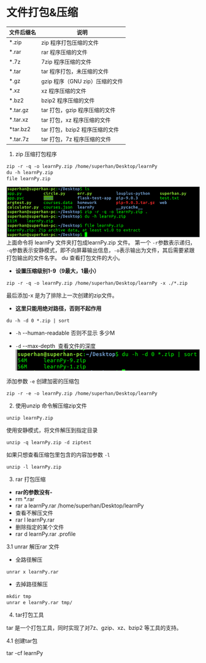 # 文件打包&压缩


文件后缀名|说明
--|--
*.zip |	zip 程序打包压缩的文件
*.rar|	rar 程序压缩的文件
*.7z|	7zip 程序压缩的文件
*.tar|	tar 程序打包，未压缩的文件
*.gz|	gzip 程序（GNU zip）压缩的文件
*.xz|	xz 程序压缩的文件
*.bz2|	bzip2 程序压缩的文件
*.tar.gz|	tar 打包，gzip 程序压缩的文件
*.tar.xz|	tar 打包，xz 程序压缩的文件
*tar.bz2|	tar 打包，bzip2 程序压缩的文件
*.tar.7z|	tar 打包，7z 程序压缩的文件



1. zip 压缩打包程序
```
zip -r -q -o learnPy.zip /home/superhan/Desktop/learnPy
du -h learnPy.zip
file learnPy.zip
```

![zip](./imgs/zip_01.png)
上面命令将 learnPy 文件夹打包成learnPy.zip 文件。 第一个 `-r`参数表示递归， `-q`参数表示安静模式，即不向屏幕输出信息，`-o`表示输出为文件，其后需要紧跟打包输出的文件名字。 du 查看打包文件的大小。
* **设置压缩级别1-9（9最大，1最小）**
```
zip -r -q -o learnPy.zip /home/superhan/Desktop/learnPy -x ./*.zip
```
最后添加-x 是为了排除上一次创建的zip文件。
* **这里只能用绝对路径，否则不起作用**

```
du -h -d 0 *.zip | sort
```
* `-h` --human-readable 否则不显示 多少M 

* `-d` --max-depth  查看文件的深度
![查看](./imgs/zip_02.png)

添加参数 `-e` 创建加密的压缩包
```
zip -r -e -o learnPy.zip /home/superhan/Desktop/learnPy
```


2. 使用unzip 命令解压缩zip文件
```
unzip learnPy.zip 
```
使用安静模式，将文件解压到指定目录
```
unzip -q learnPy.zip -d ziptest
```
如果只想查看压缩包里包含的内容加参数 `-l`
```
unzip -l learnPy.zip
```


3. rar 打包压缩

* **rar的参数没有-**
* rm *.rar
* rar a learnPy.rar /home/superhan/Desktop/learnPy 
* 查看不解压文件
* rar l learnPy.rar 
* 删除指定的某个文件  
* rar d learnPy.rar .profile 

3.1 unrar 解压rar 文件
* 全路径解压
```
unrar x learnPy.rar
```
* 去掉路径解压
```
mkdir tmp
unrar e learnPy.rar tmp/
```

4. tar打包工具

tar 是一个打包工具，同时实现了对7z、gzip、xz、bzip2 等工具的支持。

4.1 创建tar包 

tar -cf learnPy 







